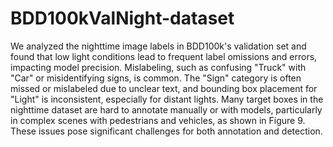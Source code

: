 # BDD100kValNight-dataset
We analyzed the nighttime image labels in BDD100k's validation set and found that low light conditions lead to frequent label omissions and errors, impacting model precision. 
Mislabeling, such as confusing "Truck" with "Car" or misidentifying signs, is common. 
The "Sign" category is often missed or mislabeled due to unclear text, and bounding box placement for "Light" is inconsistent, especially for distant lights. 
Many target boxes in the nighttime dataset are hard to annotate manually or with models, particularly in complex scenes with pedestrians and vehicles, as shown in Figure 9. 
These issues pose significant challenges for both annotation and detection.
